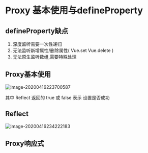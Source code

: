# Proxy 基本使用与defineProperty

## defineProperty缺点

1. 深度监听需要一次性递归
2. 无法监听新增属性/删除属性( Vue.set Vue.delete )
3. 无法原生监听数组,需要特殊处理



## Proxy基本使用

![image-20200416223700587](/Users/lovewcc/Documents/07_前端学习/Vue/image-20200416223700587.png)

其中 Reflect 返回的 true 或 false 表示 设置是否成功







## Reflect

![image-20200416234222183](/Users/lovewcc/Documents/07_前端学习/Vue/image-20200416234222183.png)

## Proxy响应式

